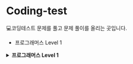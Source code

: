 # Coding-test
💻코딩테스트 문제를 풀고 문제 풀이를 올리는 곳입니다.

* 프로그래머스 Level 1
 <details>
  <summary><b> 프로그래머스 Level 1 </b></summary>
   <details>
    <summary<b> 연습문제 </b></summary>
    <br/>
    * [두 정수 사이의 합](https://github.com/Junhong0209/Coding-test/blob/main/Programers-Python/%EB%91%90_%EC%A0%95%EC%88%98_%EC%82%AC%EC%9D%B4%EC%9D%98_%ED%95%A9.py)
   * [문자열내 P와 Y의 개수](https://github.com/Junhong0209/Coding-test/blob/main/Programers-Python/%EB%AC%B8%EC%9E%90%EC%97%B4_%EB%82%B4_p%EC%99%80_y%EC%9D%98_%EA%B0%9C%EC%88%98.py)
   * [평균 구하기](https://github.com/Junhong0209/Coding-test/blob/main/Programers-Python/%EB%AC%B8%EC%9E%90%EC%97%B4_%EB%82%B4_p%EC%99%80_y%EC%9D%98_%EA%B0%9C%EC%88%98.py)
   * [핸드폰 번호 가리기](https://github.com/Junhong0209/Coding-test/blob/main/Programers-Python/%ED%95%B8%EB%93%9C%ED%8F%B0_%EB%B2%88%ED%98%B8_%EA%B0%80%EB%A6%AC%EA%B8%B0.py)
   * [자릿수 더하기](https://github.com/Junhong0209/Coding-test/blob/main/Programers-Python/%EC%9E%90%EB%A6%BF%EC%88%98_%EB%8D%94%ED%95%98%EA%B8%B0.py)
   </details>
</details>

